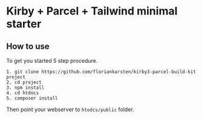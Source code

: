 # Kirby + Parcel + Tailwind minimal starter
## How to use
To get you started 5 step procedure.
```
1. git clone https://github.com/floriankarsten/kirby3-parcel-build-kit project
2. cd project
3. npm install
4. cd htdocs
5. composer install
```

Then point your webserver to ```htodcs/public``` folder.